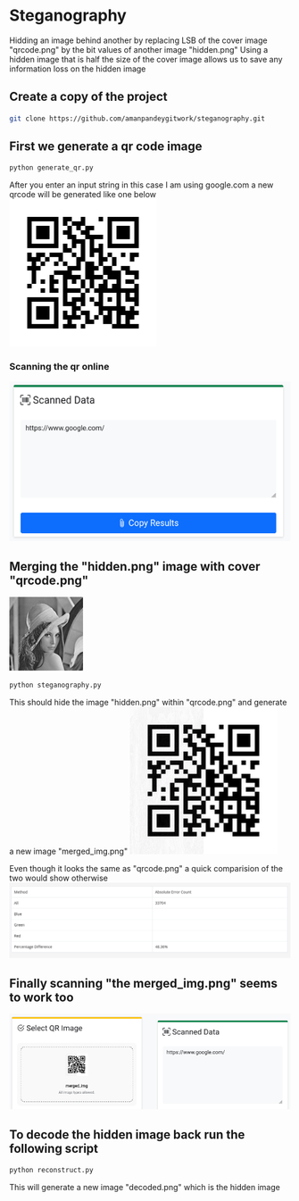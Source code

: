# Steganography
Hidding an image behind another by replacing LSB of the cover image "qrcode.png" by the bit values of another image "hidden.png"
Using a hidden image that is half the size of the cover image allows us to save any information loss on the hidden image

## Create a copy of the project
```bash
git clone https://github.com/amanpandeygitwork/steganography.git
```

## First we generate a qr code image
```bash
python generate_qr.py
```
After you enter an input string in this case I am using google.com a new qrcode will be generated like one below
![qrcode](qrcode.png?raw=true)

### Scanning the qr online
![qrcode](./assets/scanning_qr.png?raw=true) 

## Merging the "hidden.png" image with cover "qrcode.png"
![qrcode](hidden.png?raw=true) 
```bash
python steganography.py
```
This should hide the image "hidden.png" within "qrcode.png" and generate a new image "merged_img.png" 
![qrcode](merged_img.png?raw=true) 

Even though it looks the same as "qrcode.png" a quick comparision of the two would show otherwise
![qrcode](./assets/absolute_error.png?raw=true) 

## Finally scanning "the merged_img.png" seems to work too
![qrcode](./assets/merged_img_qr_scan.png?raw=true) 

## To decode the hidden image back run the following script
```bash
python reconstruct.py
```

This will generate a new image "decoded.png" which is the hidden image
